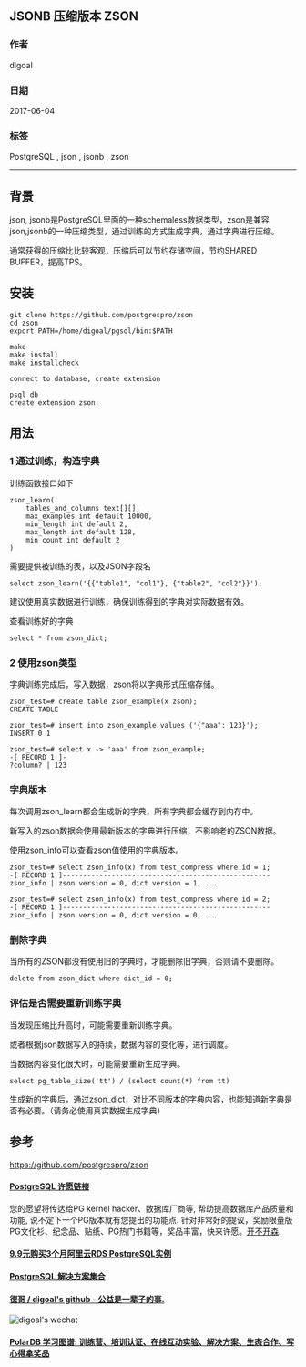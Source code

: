 ## JSONB 压缩版本 ZSON  
                                              
### 作者          
digoal          
           
### 日期          
2017-06-04          
                 
### 标签          
PostgreSQL , json , jsonb , zson    
          
----          
             
## 背景     
json, jsonb是PostgreSQL里面的一种schemaless数据类型，zson是兼容json,jsonb的一种压缩类型，通过训练的方式生成字典，通过字典进行压缩。  
  
通常获得的压缩比比较客观，压缩后可以节约存储空间，节约SHARED BUFFER，提高TPS。  
  
## 安装  
  
```  
git clone https://github.com/postgrespro/zson  
cd zson  
export PATH=/home/digoal/pgsql/bin:$PATH  
  
make  
make install  
make installcheck  
  
connect to database, create extension  
  
psql db  
create extension zson;  
```  
  
## 用法  
### 1 通过训练，构造字典  
训练函数接口如下  
  
```  
zson_learn(  
    tables_and_columns text[][],  
    max_examples int default 10000,  
    min_length int default 2,  
    max_length int default 128,  
    min_count int default 2  
)  
```  
  
需要提供被训练的表，以及JSON字段名  
  
```  
select zson_learn('{{"table1", "col1"}, {"table2", "col2"}}');  
```  
  
建议使用真实数据进行训练，确保训练得到的字典对实际数据有效。  
  
查看训练好的字典  
  
```  
select * from zson_dict;  
```  
  
### 2 使用zson类型  
字典训练完成后，写入数据，zson将以字典形式压缩存储。  
  
```  
zson_test=# create table zson_example(x zson);  
CREATE TABLE  
  
zson_test=# insert into zson_example values ('{"aaa": 123}');  
INSERT 0 1  
  
zson_test=# select x -> 'aaa' from zson_example;  
-[ RECORD 1 ]-  
?column? | 123  
```  
  
### 字典版本  
每次调用zson_learn都会生成新的字典，所有字典都会缓存到内存中。  
  
新写入的zson数据会使用最新版本的字典进行压缩，不影响老的ZSON数据。  
  
使用zson_info可以查看zson值使用的字典版本。  
  
```  
zson_test=# select zson_info(x) from test_compress where id = 1;  
-[ RECORD 1 ]---------------------------------------------------  
zson_info | zson version = 0, dict version = 1, ...  
  
zson_test=# select zson_info(x) from test_compress where id = 2;  
-[ RECORD 1 ]---------------------------------------------------  
zson_info | zson version = 0, dict version = 0, ...  
```  
  
### 删除字典  
当所有的ZSON都没有使用旧的字典时，才能删除旧字典，否则请不要删除。  
  
```  
delete from zson_dict where dict_id = 0;  
```  
  
### 评估是否需要重新训练字典  
当发现压缩比升高时，可能需要重新训练字典。  
  
或者根据json数据写入的持续，数据内容的变化等，进行调度。  
  
当数据内容变化很大时，可能需要重新生成字典。	  
  
```  
select pg_table_size('tt') / (select count(*) from tt)  
```  
  
生成新的字典后，通过zson_dict，对比不同版本的字典内容，也能知道新字典是否有必要。（请务必使用真实数据生成字典）  
  
## 参考  
https://github.com/postgrespro/zson  
    

  
  
  
  
  
  
  
  
  
  
  
  
  
  
  
  
  
  
  
  
  
  
  
  
  
  
  
  
  
  
  
  
  
  
  
  
  
  
  
  
  
  
  
  
  
  
  
  
  
  
  
  
  
  
  
  
  
  
  
  
  
  
  
  
  
  
  
  
  
  
  
  
  
#### [PostgreSQL 许愿链接](https://github.com/digoal/blog/issues/76 "269ac3d1c492e938c0191101c7238216")
您的愿望将传达给PG kernel hacker、数据库厂商等, 帮助提高数据库产品质量和功能, 说不定下一个PG版本就有您提出的功能点. 针对非常好的提议，奖励限量版PG文化衫、纪念品、贴纸、PG热门书籍等，奖品丰富，快来许愿。[开不开森](https://github.com/digoal/blog/issues/76 "269ac3d1c492e938c0191101c7238216").  
  
  
#### [9.9元购买3个月阿里云RDS PostgreSQL实例](https://www.aliyun.com/database/postgresqlactivity "57258f76c37864c6e6d23383d05714ea")
  
  
#### [PostgreSQL 解决方案集合](https://yq.aliyun.com/topic/118 "40cff096e9ed7122c512b35d8561d9c8")
  
  
#### [德哥 / digoal's github - 公益是一辈子的事.](https://github.com/digoal/blog/blob/master/README.md "22709685feb7cab07d30f30387f0a9ae")
  
  
![digoal's wechat](../pic/digoal_weixin.jpg "f7ad92eeba24523fd47a6e1a0e691b59")
  
  
#### [PolarDB 学习图谱: 训练营、培训认证、在线互动实验、解决方案、生态合作、写心得拿奖品](https://www.aliyun.com/database/openpolardb/activity "8642f60e04ed0c814bf9cb9677976bd4")
  
